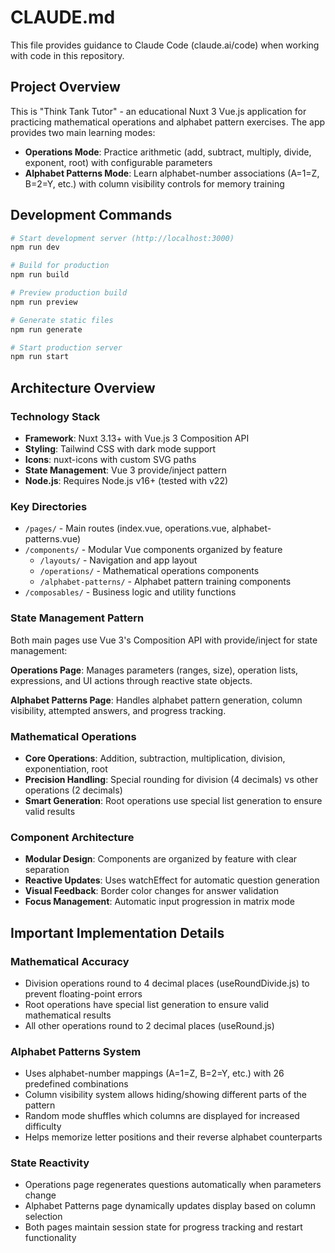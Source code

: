 # CLAUDE.md

This file provides guidance to Claude Code (claude.ai/code) when working with code in this repository.

## Project Overview

This is "Think Tank Tutor" - an educational Nuxt 3 Vue.js application for practicing mathematical operations and alphabet pattern exercises. The app provides two main learning modes:

- **Operations Mode**: Practice arithmetic (add, subtract, multiply, divide, exponent, root) with configurable parameters
- **Alphabet Patterns Mode**: Learn alphabet-number associations (A=1=Z, B=2=Y, etc.) with column visibility controls for memory training

## Development Commands

```bash
# Start development server (http://localhost:3000)
npm run dev

# Build for production
npm run build

# Preview production build
npm run preview

# Generate static files
npm run generate

# Start production server
npm run start
```

## Architecture Overview

### Technology Stack
- **Framework**: Nuxt 3.13+ with Vue.js 3 Composition API
- **Styling**: Tailwind CSS with dark mode support
- **Icons**: nuxt-icons with custom SVG paths
- **State Management**: Vue 3 provide/inject pattern
- **Node.js**: Requires Node.js v16+ (tested with v22)

### Key Directories
- `/pages/` - Main routes (index.vue, operations.vue, alphabet-patterns.vue)
- `/components/` - Modular Vue components organized by feature
  - `/layouts/` - Navigation and app layout
  - `/operations/` - Mathematical operations components
  - `/alphabet-patterns/` - Alphabet pattern training components
- `/composables/` - Business logic and utility functions

### State Management Pattern
Both main pages use Vue 3's Composition API with provide/inject for state management:

**Operations Page**: Manages parameters (ranges, size), operation lists, expressions, and UI actions through reactive state objects.

**Alphabet Patterns Page**: Handles alphabet pattern generation, column visibility, attempted answers, and progress tracking.

### Mathematical Operations
- **Core Operations**: Addition, subtraction, multiplication, division, exponentiation, root
- **Precision Handling**: Special rounding for division (4 decimals) vs other operations (2 decimals)
- **Smart Generation**: Root operations use special list generation to ensure valid results

### Component Architecture
- **Modular Design**: Components are organized by feature with clear separation
- **Reactive Updates**: Uses watchEffect for automatic question generation
- **Visual Feedback**: Border color changes for answer validation
- **Focus Management**: Automatic input progression in matrix mode

## Important Implementation Details

### Mathematical Accuracy
- Division operations round to 4 decimal places (useRoundDivide.js) to prevent floating-point errors
- Root operations have special list generation to ensure valid mathematical results
- All other operations round to 2 decimal places (useRound.js)

### Alphabet Patterns System
- Uses alphabet-number mappings (A=1=Z, B=2=Y, etc.) with 26 predefined combinations
- Column visibility system allows hiding/showing different parts of the pattern
- Random mode shuffles which columns are displayed for increased difficulty
- Helps memorize letter positions and their reverse alphabet counterparts

### State Reactivity
- Operations page regenerates questions automatically when parameters change
- Alphabet Patterns page dynamically updates display based on column selection
- Both pages maintain session state for progress tracking and restart functionality